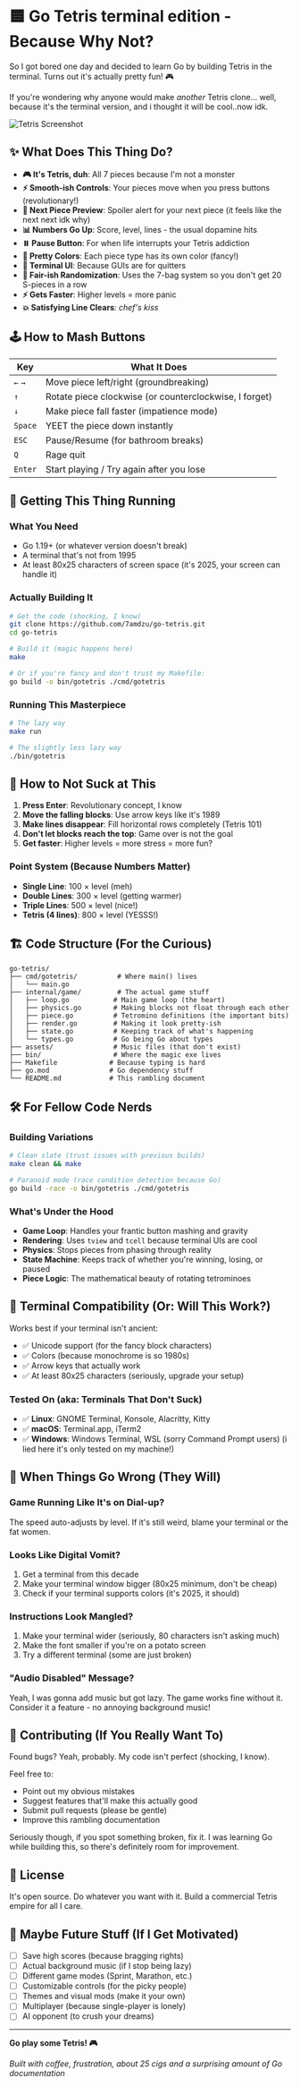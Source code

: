 # 🟦 Go Tetris terminal edition - Because Why Not?

So I got bored one day and decided to learn Go by building Tetris in the terminal. Turns out it's actually pretty fun! 🎮

If you're wondering why anyone would make *another* Tetris clone... well, because it's the terminal version, and i thought it will be cool..now idk.

![Tetris Screenshot](./screenshots/screenshot.png)

## ✨ What Does This Thing Do?

- **🎮 It's Tetris, duh**: All 7 pieces because I'm not a monster
- **⚡ Smooth-ish Controls**: Your pieces move when you press buttons (revolutionary!)
- **🎯 Next Piece Preview**: Spoiler alert for your next piece (it feels like the next next idk why)
- **📊 Numbers Go Up**: Score, level, lines - the usual dopamine hits
- **⏸️ Pause Button**: For when life interrupts your Tetris addiction
- **🌈 Pretty Colors**: Each piece type has its own color (fancy!)
- **📱 Terminal UI**: Because GUIs are for quitters
- **🎲 Fair-ish Randomization**: Uses the 7-bag system so you don't get 20 S-pieces in a row
- **⚡ Gets Faster**: Higher levels = more panic
- **💥 Satisfying Line Clears**: *chef's kiss*

## 🕹️ How to Mash Buttons

| Key | What It Does |
|-----|--------|
| `←` `→` | Move piece left/right (groundbreaking) |
| `↑` | Rotate piece clockwise (or counterclockwise, I forget) |
| `↓` | Make piece fall faster (impatience mode) |
| `Space` | YEET the piece down instantly |
| `ESC` | Pause/Resume (for bathroom breaks) |
| `Q` | Rage quit |
| `Enter` | Start playing / Try again after you lose |

## 🚀 Getting This Thing Running

### What You Need
- Go 1.19+ (or whatever version doesn't break)
- A terminal that's not from 1995
- At least 80x25 characters of screen space (it's 2025, your screen can handle it)

### Actually Building It

```bash
# Get the code (shocking, I know)
git clone https://github.com/7amdzu/go-tetris.git
cd go-tetris

# Build it (magic happens here)
make

# Or if you're fancy and don't trust my Makefile:
go build -o bin/gotetris ./cmd/gotetris
```

### Running This Masterpiece

```bash
# The lazy way
make run

# The slightly less lazy way
./bin/gotetris
```

## 🎯 How to Not Suck at This

1. **Press Enter**: Revolutionary concept, I know
2. **Move the falling blocks**: Use arrow keys like it's 1989
3. **Make lines disappear**: Fill horizontal rows completely (Tetris 101)
4. **Don't let blocks reach the top**: Game over is not the goal
5. **Get faster**: Higher levels = more stress = more fun?

### Point System (Because Numbers Matter)
- **Single Line**: 100 × level (meh)
- **Double Lines**: 300 × level (getting warmer)  
- **Triple Lines**: 500 × level (nice!)
- **Tetris (4 lines)**: 800 × level (YESSS!)

## 🏗️ Code Structure (For the Curious)

```
go-tetris/
├── cmd/gotetris/          # Where main() lives
│   └── main.go
├── internal/game/         # The actual game stuff
│   ├── loop.go           # Main game loop (the heart)
│   ├── physics.go        # Making blocks not float through each other
│   ├── piece.go          # Tetromino definitions (the important bits)
│   ├── render.go         # Making it look pretty-ish
│   ├── state.go          # Keeping track of what's happening
│   └── types.go          # Go being Go about types
├── assets/               # Music files (that don't exist)
├── bin/                  # Where the magic exe lives
├── Makefile             # Because typing is hard
├── go.mod               # Go dependency stuff
└── README.md            # This rambling document
```

## 🛠️ For Fellow Code Nerds

### Building Variations

```bash
# Clean slate (trust issues with previous builds)
make clean && make

# Paranoid mode (race condition detection because Go)
go build -race -o bin/gotetris ./cmd/gotetris
```

### What's Under the Hood
- **Game Loop**: Handles your frantic button mashing and gravity
- **Rendering**: Uses `tview` and `tcell` because terminal UIs are cool
- **Physics**: Stops pieces from phasing through reality
- **State Machine**: Keeps track of whether you're winning, losing, or paused
- **Piece Logic**: The mathematical beauty of rotating tetrominoes

## 🎨 Terminal Compatibility (Or: Will This Work?)

Works best if your terminal isn't ancient:
- ✅ Unicode support (for the fancy block characters)
- ✅ Colors (because monochrome is so 1980s)
- ✅ Arrow keys that actually work
- ✅ At least 80x25 characters (seriously, upgrade your setup)

### Tested On (aka: Terminals That Don't Suck)
- ✅ **Linux**: GNOME Terminal, Konsole, Alacritty, Kitty
- ✅ **macOS**: Terminal.app, iTerm2  
- ✅ **Windows**: Windows Terminal, WSL (sorry Command Prompt users)
(i lied here it's only tested on my machine!)

## 🐛 When Things Go Wrong (They Will)

### Game Running Like It's on Dial-up?
The speed auto-adjusts by level. If it's still weird, blame your terminal or the fat women.

### Looks Like Digital Vomit?
1. Get a terminal from this decade
2. Make your terminal window bigger (80x25 minimum, don't be cheap)
3. Check if your terminal supports colors (it's 2025, it should)

### Instructions Look Mangled?
1. Make your terminal wider (seriously, 80 characters isn't asking much)
2. Make the font smaller if you're on a potato screen
3. Try a different terminal (some are just broken)

### "Audio Disabled" Message?
Yeah, I was gonna add music but got lazy. The game works fine without it. Consider it a feature - no annoying background music!

## 🤝 Contributing (If You Really Want To)

Found bugs? Yeah, probably. My code isn't perfect (shocking, I know).

Feel free to:
- Point out my obvious mistakes
- Suggest features that'll make this actually good
- Submit pull requests (please be gentle)
- Improve this rambling documentation

Seriously though, if you spot something broken, fix it. I was learning Go while building this, so there's definitely room for improvement.

## 📄 License

It's open source. Do whatever you want with it. Build a commercial Tetris empire for all I care.

## 🎯 Maybe Future Stuff (If I Get Motivated)

- [ ] Save high scores (because bragging rights)
- [ ] Actual background music (if I stop being lazy)
- [ ] Different game modes (Sprint, Marathon, etc.)
- [ ] Customizable controls (for the picky people)
- [ ] Themes and visual mods (make it your own)
- [ ] Multiplayer (because single-player is lonely)
- [ ] AI opponent (to crush your dreams)

---

**Go play some Tetris! 🎮**

*Built with coffee, frustration, about 25 cigs and a surprising amount of Go documentation*
